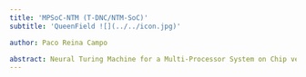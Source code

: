 ```yaml
---
title: 'MPSoC-NTM (T-DNC/NTM-SoC)'
subtitle: 'QueenField ![](../../icon.jpg)'

author: Paco Reina Campo

abstract: Neural Turing Machine for a Multi-Processor System on Chip verified with UVM/OSVVM/FV.
---
```

